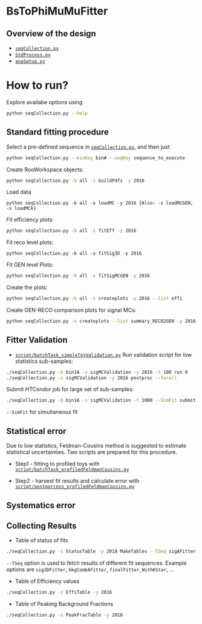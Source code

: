 # BsToPhiMuMuFitter

## Overview of the design

* [`seqCollection.py`](https://github.com/pkalbhor/BsToPhiMuMuFitter/blob/master/BsToPhiMuMuFitter/seqCollection.py)
* [`StdProcess.py`](https://github.com/pkalbhor/BsToPhiMuMuFitter/blob/master/BsToPhiMuMuFitter/StdProcess.py)
* [`anaSetup.py`](https://github.com/pkalbhor/BsToPhiMuMuFitter/blob/master/BsToPhiMuMuFitter/anaSetup.py)

# How to run?
Explore availabe options using
```bash
python seqCollection.py --help
```
## Standard fitting procedure

Select a pre-defined sequence in [`seqCollection.py`](https://github.com/pkalbhor/BsToPhiMuMuFitter/blob/master/BsToPhiMuMuFitter/seqCollection.py), and then just

```sh
python seqCollection.py --binKey bin# --seqKey sequence_to_execute
```
Create RooWorkspace objects:
```bash
python seqCollection.py -b all -s buildPdfs -y 2016
```
Load data
```
python seqCollection.py -b all -s loadMC -y 2016 {Also: -s loadMCGEN, -s loadMCk}
```
Fit efficiency plots:
```bash
python seqCollection.py -b all -s fitEff -y 2016
```
Fit reco level plots:
```
python seqCollection.py -b all -s fitSig3D -y 2016
```
Fit GEN level Plots:
```bash
python seqCollection.py -b all -s fitSigMCGEN -y 2016
```
Create the plots:
```bash
python seqCollection.py -b all -s createplots -y 2016 --list effi
```
Create GEN-RECO comparison plots for signal MCs:
```bash
python seqCollection.py -s createplots --list summary_RECO2GEN -y 2016
```

## Fitter Validation

* [`script/batchTask_simpleToyValidation.py`](https://github.com/pkalbhor/BsToPhiMuMuFitter/blob/master/BsToPhiMuMuFitter/script/batchTask_sigMCValidation.py)
Run validation script for low statistics sub-samples:
```bash
./seqCollection.py -b bin1A -s sigMCValidation -y 2016 -t 100 run 0
./seqCollection.py -s sigMCValidation -y 2016 postproc --forall
```
Submit HTCondor job for large set of sub-samples:
```bash
./seqCollection.py -b bin1A -s sigMCValidation -t 1000 --SimFit submit -n 3 -s
```
`--SimFit` for simultaneous fit

## Statistical error

Due to low statistics, Feldman-Cousins method is suggested to estimate statistical uncertainties.
Two scripts are prepared for this procedure.
* Step1 - fitting to profiled toys with [`script/batchTask_profiledFeldmanCousins.py`](https://github.com/pkalbhor/BsToPhiMuMuFitter/blob/master/BsToPhiMuMuFitter/script/batchTask_profiledFeldmanCousins.py)

* Step2 - harvest fit results and calculate error with [`script/postporcess_profiledFeldmanCousins.py`](https://github.com/pkalbhor/BsToPhiMuMuFitter/blob/master/BsToPhiMuMuFitter/script/postporcess_profiledFeldmanCousins.py)

## Systematics error

## Collecting Results
* Table of status of fits
```bash
./seqCollection.py -s StatusTable -y 2018 MakeTables --TSeq sigAFitter
```
`--TSeq` option is used to fetch results of different fit sequences. Example options are `sig3DFitter`, `bkgCombAFitter`, `finalFitter_WithKStar`, ...

* Table of Efficiency values
```bash
./seqCollection.py -s EffiTable -y 2016
```

* Table of Peaking Background Fractions
```bash
./seqCollection.py -s PeakFracTable -y 2016
```

